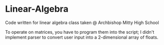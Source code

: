 # Linear-Algebra
Code written for linear algebra class taken @ Archbishop Mitty High School

To operate on matrices, you have to program them into the script; I didn't implement parser to convert user input into a 2-dimensional array of floats.
